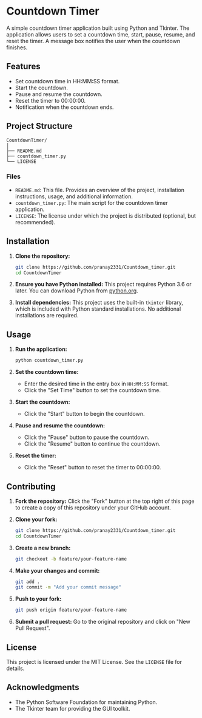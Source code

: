 
# Countdown Timer

A simple countdown timer application built using Python and Tkinter. The application allows users to set a countdown time, start, pause, resume, and reset the timer. A message box notifies the user when the countdown finishes.

## Features

- Set countdown time in HH:MM:SS format.
- Start the countdown.
- Pause and resume the countdown.
- Reset the timer to 00:00:00.
- Notification when the countdown ends.

## Project Structure

```
CountdownTimer/
│
├── README.md
├── countdown_timer.py
└── LICENSE
```

### Files

- `README.md`: This file. Provides an overview of the project, installation instructions, usage, and additional information.
- `countdown_timer.py`: The main script for the countdown timer application.
- `LICENSE`: The license under which the project is distributed (optional, but recommended).

## Installation

1. **Clone the repository:**
    ```bash
    git clone https://github.com/pranay2331/Countdown_timer.git
    cd CountdownTimer
    ```

2. **Ensure you have Python installed:**
    This project requires Python 3.6 or later. You can download Python from [python.org](https://www.python.org/).

3. **Install dependencies:**
    This project uses the built-in `tkinter` library, which is included with Python standard installations. No additional installations are required.

## Usage

1. **Run the application:**
    ```bash
    python countdown_timer.py
    ```

2. **Set the countdown time:**
    - Enter the desired time in the entry box in `HH:MM:SS` format.
    - Click the "Set Time" button to set the countdown time.

3. **Start the countdown:**
    - Click the "Start" button to begin the countdown.

4. **Pause and resume the countdown:**
    - Click the "Pause" button to pause the countdown.
    - Click the "Resume" button to continue the countdown.

5. **Reset the timer:**
    - Click the "Reset" button to reset the timer to 00:00:00.

## Contributing

1. **Fork the repository:**
    Click the "Fork" button at the top right of this page to create a copy of this repository under your GitHub account.

2. **Clone your fork:**
    ```bash
    git clone https://github.com/pranay2331/Countdown_timer.git
    cd CountdownTimer
    ```

3. **Create a new branch:**
    ```bash
    git checkout -b feature/your-feature-name
    ```

4. **Make your changes and commit:**
    ```bash
    git add .
    git commit -m "Add your commit message"
    ```

5. **Push to your fork:**
    ```bash
    git push origin feature/your-feature-name
    ```

6. **Submit a pull request:**
    Go to the original repository and click on "New Pull Request".

## License

This project is licensed under the MIT License. See the `LICENSE` file for details.

## Acknowledgments

- The Python Software Foundation for maintaining Python.
- The Tkinter team for providing the GUI toolkit.
